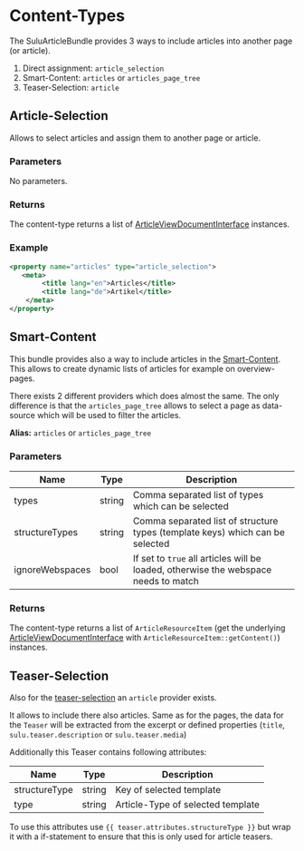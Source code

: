 # Content-Types

The SuluArticleBundle provides 3 ways to include articles into another page (or article).

1. Direct assignment: `article_selection`
2. Smart-Content: `articles` or `articles_page_tree` 
2. Teaser-Selection: `article` 

## Article-Selection

Allows to select articles and assign them to another page or article.

### Parameters

No parameters.

### Returns

The content-type returns a list of [ArticleViewDocumentInterface](article-view-document.md) instances.

### Example

```xml
<property name="articles" type="article_selection">
   <meta>
        <title lang="en">Articles</title>
        <title lang="de">Artikel</title>
    </meta>
</property>
```

## Smart-Content

This bundle provides also a way to include articles in the 
[Smart-Content](http://docs.sulu.io/en/latest/reference/content-types/smart_content.html).
This allows to create dynamic lists of articles for example on overview-pages.

There exists 2 different providers which does almost the same. The only difference is that
the `articles_page_tree` allows to select a page as data-source which will be used to filter
the articles.

**Alias:** `articles` or `articles_page_tree`

### Parameters

| Name             | Type    | Description                                                                         |
|------------------|---------|-------------------------------------------------------------------------------------|
| types            | string  | Comma separated list of types which can be selected                                 |
| structureTypes   | string  | Comma separated list of structure types (template keys) which can be selected       |
| ignoreWebspaces  | bool    | If set to `true` all articles will be loaded, otherwise the webspace needs to match |

### Returns

The content-type returns a list of `ArticleResourceItem` (get the underlying
[ArticleViewDocumentInterface](article-view-document.md) with `ArticleResourceItem::getContent()`) instances.

## Teaser-Selection

Also for the [teaser-selection](http://docs.sulu.io/en/latest/reference/content-types/teaser_selection.html)
an `article` provider exists.

It allows to include there also articles. Same as for the pages, the data for the `Teaser`
will be extracted from the excerpt or defined properties (`title`, `sulu.teaser.description` or
`sulu.teaser.media`)

Additionally this Teaser contains following attributes:

| Name          | Type    | Description                       |
|---------------|---------|-----------------------------------|
| structureType | string  | Key of selected template          |
| type          | string  | Article-Type of selected template |

To use this attributes use `{{ teaser.attributes.structureType }}` but wrap it with a if-statement
to ensure that this is only used for article teasers.

